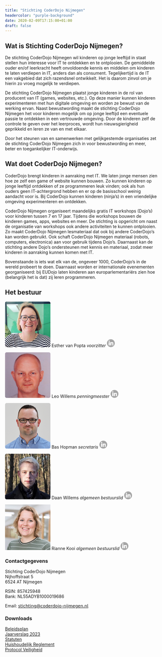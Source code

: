 ```yaml
---
title: "Stichting CoderDojo Nijmegen"
headercolor: "purple-background"
date: 2020-02-09T17:15:00+01:00
draft: false
---
```


## Wat is Stichting CoderDojo Nijmegen?

De stichting CoderDojo Nijmegen wil kinderen op jonge leeftijd in staat stellen hun interesse voor IT te ontdekken en te
ontplooien. De gemiddelde ouder en/of leerkracht heeft onvoldoende kennis en middelen om kinderen te laten verdiepen in
IT, anders dan als consument. Tegelijkertijd is de IT een vakgebied dat zich razendsnel ontwikkelt. Het is daarom zinvol
om je hierin zo vroeg mogelijk te verdiepen.

De stichting CoderDojo Nijmegen plaatst jonge kinderen in de rol van producent van IT (games, websites, etc.). Op deze
manier kunnen kinderen experimenteren met hun digitale omgeving en worden ze bewust van de werking ervan. Naast
bewustwording maakt de stichting CoderDojo Nijmegen het voor kinderen mogelijk om op jonge leeftijd een eventuele passie
te ontdekken in een vertrouwde omgeving. Door de kinderen zelf de controle te geven over het leerproces, wordt hun
nieuwsgierigheid geprikkeld en leren ze van en met elkaar.

Door het steunen van en samenwerken met gelijkgestemde organisaties zet de stichting CoderDojo Nijmegen zich in voor
bewustwording en meer, beter en toegankelijker IT-onderwijs.

## Wat doet CoderDojo Nijmegen?

CoderDojo brengt kinderen in aanraking met IT. We laten jonge mensen zien hoe ze zelf een game of website kunnen bouwen.
Zo kunnen kinderen op jonge leeftijd ontdekken of ze programmeren leuk vinden; ook als hun ouders geen IT-achtergrond
hebben en er op de basisschool weinig aandacht voor is. Bij CoderDojo kunnen kinderen (ninja’s) in een vriendelijke
omgeving experimenteren en ontdekken.

CoderDojo Nijmegen organiseert maandelijks gratis IT workshops (Dojo’s) voor kinderen tussen 7 en 17 jaar. Tijdens die
workshops bouwen de kinderen games, apps, websites en meer. De stichting is opgericht om naast de organisatie van
workshops ook andere activiteiten te kunnen ontplooien. Zo maakt CoderDojo Nijmegen lesmateriaal dat ook bij andere
CoderDojo’s kan worden gebruikt. Ook schaft CoderDojo Nijmegen materiaal (robots, computers, electronica) aan voor
gebruik tijdens Dojo’s. Daarnaast kan de stichting andere Dojo’s ondersteunen met kennis en materiaal, zodat meer
kinderen in aanraking kunnen komen met IT.

Bovenstaande is iets wat elk van de, ongeveer 1000, CoderDojo’s in de wereld probeert te doen. Daarnaast worden er
internationale evenementen georganiseerd: bij EUDojo laten kinderen aan europarlementariërs zien hoe (belangrijk het is
dat) zij leren programmeren.

## Het bestuur

<div class="flex-grid">
<div class="flex-grid-col">

![Esther van Popta](esther.png)
Esther van Popta
_voorzitter_
[![LinkedIn](/imgs/linkedin-grey.png)](https://nl.linkedin.com/in/esthervanpopta)
 </div>
<div class="flex-grid-col">

![Leo Willems](leo.png)
Leo Willems
_penningmeester_
[![LinkedIn](/imgs/linkedin-grey.png)](http://leowillems.nl)
</div>
<div class="flex-grid-col">

![Bas Hopman](bas.png)
Bas Hopman
_secretaris_
[![LinkedIn](/imgs/linkedin-grey.png)](https://bas.familiehopman.net)
</div>
<div class="flex-grid-col">

![Daan Willems](daan.png)
Daan Willems
_algemeen bestuurslid_
[![LinkedIn](/imgs/linkedin-grey.png)](https://www.linkedin.com/in/daan-willems-48665712b/)
</div>
<div class="flex-grid-col">

![Rianne Kooi](rianne.jpg)
Rianne Kooi
_algemeen bestuurslid_
[![LinkedIn](/imgs/linkedin-grey.png)](https://www.linkedin.com/in/rianne-kooi//)
</div>
</div>

### Contactgegevens

Stichting CoderDojo Nijmegen  
Nijhoffstraat 5  
6524 AT Nijmegen

RSIN: 857425948  
Bank: NL55ADYB1000019686

Email: 𝗌𝗍𝗂𝖼𝗁𝗍𝗂𝗇𝗀@𝖼𝗈𝖽𝖾𝗋𝖽𝗈𝗃𝗈-𝗇𝗂𝗃𝗆𝖾𝗀𝖾𝗇.𝗇𝗅

### Downloads

[Beleidsplan](BeleidsplanCoderDojoNijmegen20172018.pdf)  
[Jaarverslag 2023](CoderDojo-Jaarverslag-2023.pdf)  
[Statuten](2017-2-statuten.pdf)  
[Huishoudelijk Reglement](Huishoudelijk-reglement.pdf)  
[Protocol Veiligheid](Protocol_Veiligheid.pdf)
